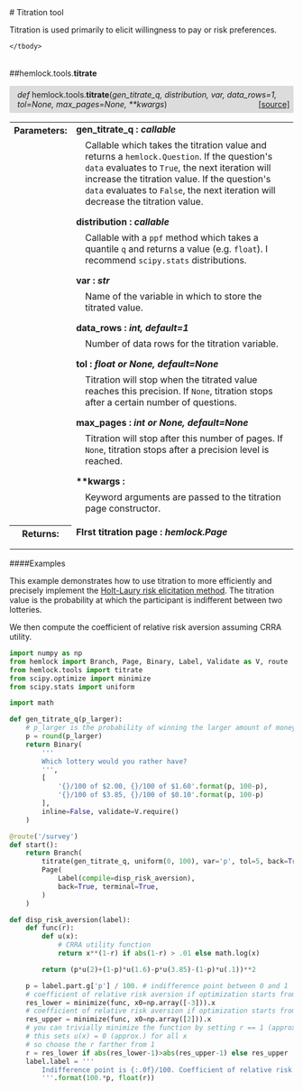 <script src="https://cdn.mathjax.org/mathjax/latest/MathJax.js?config=TeX-AMS-MML_HTMLorMML" type="text/javascript"></script>

<link rel="stylesheet" href="https://assets.readthedocs.org/static/css/readthedocs-doc-embed.css" type="text/css" />

<style>
    a.src-href {
        float: right;
    }
    p.attr {
        margin-top: 0.5em;
        margin-left: 1em;
    }
    p.func-header {
        background-color: gainsboro;
        border-radius: 0.1em;
        padding: 0.5em;
        padding-left: 1em;
    }
    table.field-table {
        border-radius: 0.1em
    }
</style># Titration tool

Titration is used primarily to elicit willingness to pay or risk preferences.

<table class="docutils field-list field-table" frame="void" rules="none">
    <col class="field-name" />
    <col class="field-body" />
    <tbody valign="top">
        
    </tbody>
</table>



##hemlock.tools.**titrate**

<p class="func-header">
    <i>def</i> hemlock.tools.<b>titrate</b>(<i>gen_titrate_q, distribution, var, data_rows=1, tol=None, max_pages=None, **kwargs</i>) <a class="src-href" target="_blank" href="https://github.com/dsbowen/hemlock/blob/master/hemlock/tools/titrate.py#L9">[source]</a>
</p>



<table class="docutils field-list field-table" frame="void" rules="none">
    <col class="field-name" />
    <col class="field-body" />
    <tbody valign="top">
        <tr class="field">
    <th class="field-name"><b>Parameters:</b></td>
    <td class="field-body" width="100%"><b>gen_titrate_q : <i>callable</i></b>
<p class="attr">
    Callable which takes the titration value and returns a <code>hemlock.Question</code>. If the question's <code>data</code> evaluates to <code>True</code>, the next iteration will increase the titration value. If the question's <code>data</code> evaluates to <code>False</code>, the next iteration will decrease the titration value.
</p>
<b>distribution : <i>callable</i></b>
<p class="attr">
    Callable with a <code>ppf</code> method which takes a quantile <code>q</code> and returns a value (e.g. <code>float</code>). I recommend <code>scipy.stats</code> distributions.
</p>
<b>var : <i>str</i></b>
<p class="attr">
    Name of the variable in which to store the titrated value.
</p>
<b>data_rows : <i>int, default=1</i></b>
<p class="attr">
    Number of data rows for the titration variable.
</p>
<b>tol : <i>float or None, default=None</i></b>
<p class="attr">
    Titration will stop when the titrated value reaches this precision. If <code>None</code>, titration stops after a certain number of questions.
</p>
<b>max_pages : <i>int or None, default=None</i></b>
<p class="attr">
    Titration will stop after this number of pages. If <code>None</code>, titration stops after a precision level is reached.
</p>
<b>**kwargs : <i></i></b>
<p class="attr">
    Keyword arguments are passed to the titration page constructor.
</p></td>
</tr>
<tr class="field">
    <th class="field-name"><b>Returns:</b></td>
    <td class="field-body" width="100%"><b>FIrst titration page : <i>hemlock.Page</i></b>
<p class="attr">
    
</p></td>
</tr>
    </tbody>
</table>

####Examples

This example demonstrates how to use titration to more efficiently and
precisely implement the
<a href="http://www.planchet.net/EXT/ISFA/1226.nsf/9c8e3fd4d8874d60c1257052003eced6/9ba2376a9b20919cc125784b00355f88/$FILE/HOLT.pdf" target="_blank">Holt-Laury risk elicitation method</a>.
The titration value is the probability at which the participant is
indifferent between two lotteries.

We then compute the coefficient of relative risk aversion assuming CRRA
utility.


```python
import numpy as np
from hemlock import Branch, Page, Binary, Label, Validate as V, route
from hemlock.tools import titrate
from scipy.optimize import minimize
from scipy.stats import uniform

import math

def gen_titrate_q(p_larger):
    # p_larger is the probability of winning the larger amount of money
    p = round(p_larger)
    return Binary(
        '''
        Which lottery would you rather have?
        ''',
        [
            '{}/100 of $2.00, {}/100 of $1.60'.format(p, 100-p),
            '{}/100 of $3.85, {}/100 of $0.10'.format(p, 100-p)
        ],
        inline=False, validate=V.require()
    )

@route('/survey')
def start():
    return Branch(
        titrate(gen_titrate_q, uniform(0, 100), var='p', tol=5, back=True),
        Page(
            Label(compile=disp_risk_aversion),
            back=True, terminal=True,
        )
    )

def disp_risk_aversion(label):
    def func(r):
        def u(x):
            # CRRA utility function
            return x**(1-r) if abs(1-r) > .01 else math.log(x)

        return (p*u(2)+(1-p)*u(1.6)-p*u(3.85)-(1-p)*u(.1))**2

    p = label.part.g['p'] / 100. # indifference point between 0 and 1
    # coefficient of relative risk aversion if optimization starts from -3
    res_lower = minimize(func, x0=np.array([-3])).x
    # coefficient of relative risk aversion if optimization starts from 2
    res_upper = minimize(func, x0=np.array([2])).x
    # you can trivially minimize the function by setting r == 1 (approximately)
    # this sets u(x) = 0 (approx.) for all x
    # so choose the r farther from 1
    r = res_lower if abs(res_lower-1)>abs(res_upper-1) else res_upper
    label.label = '''
        Indifference point is {:.0f}/100. Coefficient of relative risk aversion is {:.2f}
        '''.format(100.*p, float(r))
```